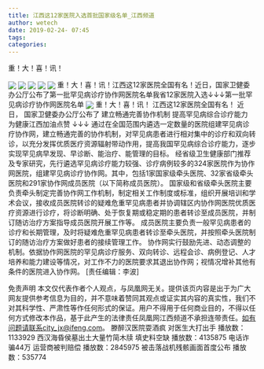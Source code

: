 ```yaml
---
title: 江西这12家医院入选首批国家级名单_江西频道
author: wetech
date: 2019-02-24- 07:45
tags: 
categories: 
---
```

重！大！喜！讯！
<!-- more -->
                
<img align="center" border="0" src="http://p2.ifengimg.com/fck/2019_09/f14882cb5c01ae8_w1032_h323.png" />
                
<img align="center" border="0" src="http://p2.ifengimg.com/fck/2019_09/17e12ed20164507_w1080_h667.jpg" />
            
<img align="center" border="0" src="http://p2.ifengimg.com/fck/2019_09/9ac016316e2919a_w1032_h717.jpg" />
<img align="center" border="0" src="http://p2.ifengimg.com/fck/2019_09/f1b25ebd337830e_w1029_h717.jpg" />
<img align="center" border="0" src="http://p2.ifengimg.com/fck/2019_09/7461313f6168c2f_w1080_h678.jpg" />
重！大！喜！讯！江西这12家医院全国有名！近日，国家卫健委办公厅公布了第一批罕见病诊疗协作网医院名单我省12家医院入选↓↓↓第一批罕见病诊疗协作网医院名单        
<img align="center" border="0" src="http://p2.ifengimg.com/a/2016/0810/204c433878d5cf9size1_w16_h16.png" />
重！大！喜！讯！
江西这12家医院全国有名！
近日，
国家卫健委办公厅公布了
建立畅通完善协作机制
提高罕见病综合诊疗能力
为健康江西加油点赞
↓↓↓
通过在全国范围内遴选一定数量的医院组建罕见病诊疗协作网，建立畅通完善的协作机制，对罕见病患者进行相对集中的诊疗和双向转诊，以充分发挥优质医疗资源辐射带动作用，提高我国罕见病综合诊疗能力，逐步实现罕见病早发现、早诊断、能治疗、能管理的目标。
经省级卫生健康部门推荐及专家研究，先行遴选罕见病诊疗能力较强、诊疗病例较多的324家医院作为协作网医院，组建罕见病诊疗协作网。其中，包括1家国家级牵头医院、32家省级牵头医院和291家协作网成员医院（以下简称成员医院）。
国家级和省级牵头医院主要负责牵头制定完善协作网工作机制，制定相关工作制度或标准，组织开展培训和学术会议，接收成员医院转诊的疑难危重罕见病患者并协调辖区内协作网医院优质医疗资源进行诊疗，将诊断明确、处于恢复期或稳定期的患者转诊至成员医院，并制订随访治疗方案指导成员医院开展工作等。
成员医院主要负责一般罕见病患者的诊疗和长期管理，及时将疑难危重罕见病患者转诊至牵头医院，并按照牵头医院制订的随访治疗方案做好患者的接续管理工作。
协作网实行鼓励先进、动态调整的机制。依据协作网医院的罕见病诊疗服务、双向转诊、远程会诊、病例登记、人才培养和能力建设等情况，对工作不力的医院要求其退出协作网；视情况增补其他有条件的医院进入协作网。
[责任编辑：李波]
            
免责声明
本文仅代表作者个人观点，与凤凰网无关。提供该页内容是出于为广大网友提供参考信息为目的，并不意味着赞同其观点或证实其内容的真实性，我们不对其科学性、严肃性等作任何形式的保证。用户不得用于任何商业目的，不得以任何方式修改本作品，基于此产生的法律责任凤凰网江西频道不承担连带责任。如有问题请联系city_jx@ifeng.com。
滕醉汉医院耍酒疯 对医生大打出手
播放数：1133929
西汉海昏侯墓出土大量竹简木牍 填史料空缺
播放数：4135875
电话诈骗44万 运营商被判赔偿
播放数：2845975
被击落战机残骸画面首度公布
播放数：535774
